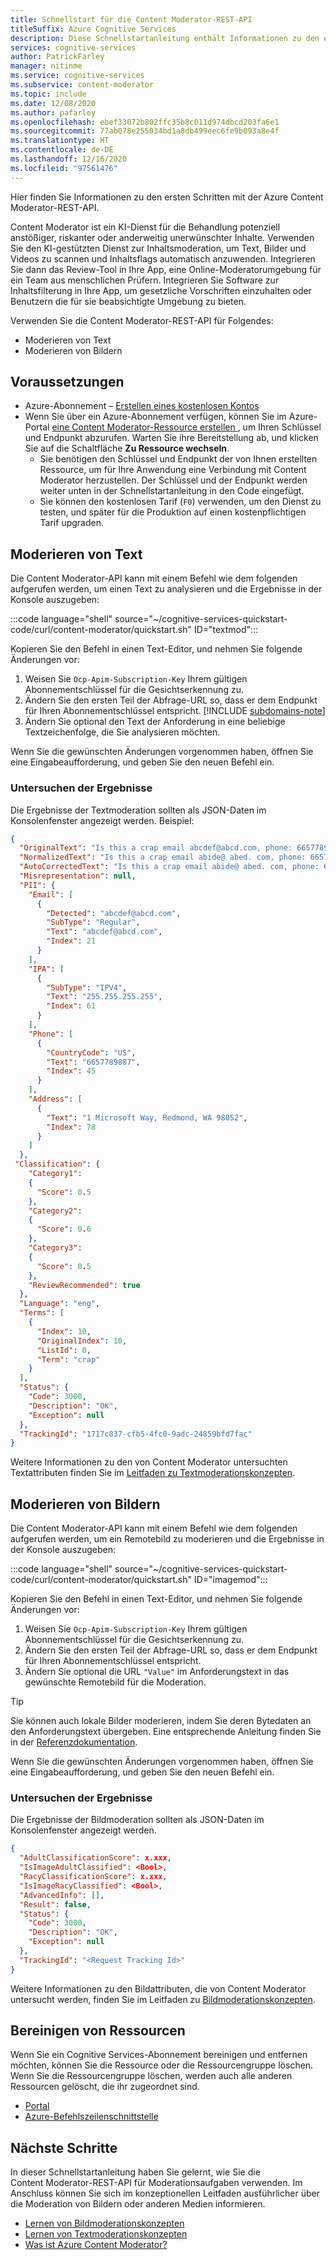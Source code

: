 ```yaml
---
title: Schnellstart für die Content Moderator-REST-API
titleSuffix: Azure Cognitive Services
description: Diese Schnellstartanleitung enthält Informationen zu den ersten Schritten mit der Azure Content Moderator-REST-API. Integrieren Sie Software zur Inhaltsfilterung in Ihre App, um gesetzliche Vorschriften einzuhalten oder Benutzern die für sie beabsichtigte Umgebung zu bieten.
services: cognitive-services
author: PatrickFarley
manager: nitinme
ms.service: cognitive-services
ms.subservice: content-moderator
ms.topic: include
ms.date: 12/08/2020
ms.author: pafarley
ms.openlocfilehash: ebef33072b802ffc35b8c011d974dbcd203fa6e1
ms.sourcegitcommit: 77ab078e255034bd1a8db499eec6fe9b093a8e4f
ms.translationtype: HT
ms.contentlocale: de-DE
ms.lasthandoff: 12/16/2020
ms.locfileid: "97561476"
---
```

Hier finden Sie Informationen zu den ersten Schritten mit der Azure Content Moderator-REST-API. 

Content Moderator ist ein KI-Dienst für die Behandlung potenziell anstößiger, riskanter oder anderweitig unerwünschter Inhalte. Verwenden Sie den KI-gestützten Dienst zur Inhaltsmoderation, um Text, Bilder und Videos zu scannen und Inhaltsflags automatisch anzuwenden. Integrieren Sie dann das Review-Tool in Ihre App, eine Online-Moderatorumgebung für ein Team aus menschlichen Prüfern. Integrieren Sie Software zur Inhaltsfilterung in Ihre App, um gesetzliche Vorschriften einzuhalten oder Benutzern die für sie beabsichtigte Umgebung zu bieten.

Verwenden Sie die Content Moderator-REST-API für Folgendes:

* Moderieren von Text
* Moderieren von Bildern

## <a name="prerequisites"></a>Voraussetzungen

* Azure-Abonnement – [Erstellen eines kostenlosen Kontos](https://azure.microsoft.com/free/cognitive-services/)
* Wenn Sie über ein Azure-Abonnement verfügen, können Sie im Azure-Portal <a href="https://ms.portal.azure.com/#create/Microsoft.CognitiveServicesContentModerator"  title="Erstellen einer Content Moderator-Ressource"  target="_blank">eine Content Moderator-Ressource erstellen <span class="docon docon-navigate-external x-hidden-focus"></span></a>, um Ihren Schlüssel und Endpunkt abzurufen. Warten Sie ihre Bereitstellung ab, und klicken Sie auf die Schaltfläche **Zu Ressource wechseln**.
    * Sie benötigen den Schlüssel und Endpunkt der von Ihnen erstellten Ressource, um für Ihre Anwendung eine Verbindung mit Content Moderator herzustellen. Der Schlüssel und der Endpunkt werden weiter unten in der Schnellstartanleitung in den Code eingefügt.
    * Sie können den kostenlosen Tarif (`F0`) verwenden, um den Dienst zu testen, und später für die Produktion auf einen kostenpflichtigen Tarif upgraden.


## <a name="moderate-text"></a>Moderieren von Text

Die Content Moderator-API kann mit einem Befehl wie dem folgenden aufgerufen werden, um einen Text zu analysieren und die Ergebnisse in der Konsole auszugeben:

:::code language="shell" source="~/cognitive-services-quickstart-code/curl/content-moderator/quickstart.sh" ID="textmod":::

Kopieren Sie den Befehl in einen Text-Editor, und nehmen Sie folgende Änderungen vor:

1. Weisen Sie `Ocp-Apim-Subscription-Key` Ihrem gültigen Abonnementschlüssel für die Gesichtserkennung zu.
1. Ändern Sie den ersten Teil der Abfrage-URL so, dass er dem Endpunkt für Ihren Abonnementschlüssel entspricht.
   [!INCLUDE [subdomains-note](../../../../../includes/cognitive-services-custom-subdomains-note.md)]
1. Ändern Sie optional den Text der Anforderung in eine beliebige Textzeichenfolge, die Sie analysieren möchten.

Wenn Sie die gewünschten Änderungen vorgenommen haben, öffnen Sie eine Eingabeaufforderung, und geben Sie den neuen Befehl ein. 

### <a name="examine-the-results"></a>Untersuchen der Ergebnisse

Die Ergebnisse der Textmoderation sollten als JSON-Daten im Konsolenfenster angezeigt werden. Beispiel:

```json
{
  "OriginalText": "Is this a crap email abcdef@abcd.com, phone: 6657789887, IP: 255.255.255.255,\n1 Microsoft Way, Redmond, WA 98052\n",
  "NormalizedText": "Is this a crap email abide@ abed. com, phone: 6657789887, IP: 255. 255. 255. 255, \n1 Microsoft Way, Redmond, WA 98052",
  "AutoCorrectedText": "Is this a crap email abide@ abed. com, phone: 6657789887, IP: 255. 255. 255. 255, \n1 Microsoft Way, Redmond, WA 98052",
  "Misrepresentation": null,
  "PII": {
    "Email": [
      {
        "Detected": "abcdef@abcd.com",
        "SubType": "Regular",
        "Text": "abcdef@abcd.com",
        "Index": 21
      }
    ],
    "IPA": [
      {
        "SubType": "IPV4",
        "Text": "255.255.255.255",
        "Index": 61
      }
    ],
    "Phone": [
      {
        "CountryCode": "US",
        "Text": "6657789887",
        "Index": 45
      }
    ],
    "Address": [
      {
        "Text": "1 Microsoft Way, Redmond, WA 98052",
        "Index": 78
      }
    ]
  },
 "Classification": {
    "Category1": 
    {
      "Score": 0.5
    },
    "Category2": 
    {
      "Score": 0.6
    },
    "Category3": 
    {
      "Score": 0.5
    },
    "ReviewRecommended": true
  },
  "Language": "eng",
  "Terms": [
    {
      "Index": 10,
      "OriginalIndex": 10,
      "ListId": 0,
      "Term": "crap"
    }
  ],
  "Status": {
    "Code": 3000,
    "Description": "OK",
    "Exception": null
  },
  "TrackingId": "1717c837-cfb5-4fc0-9adc-24859bfd7fac"
}
```

Weitere Informationen zu den von Content Moderator untersuchten Textattributen finden Sie im [Leitfaden zu Textmoderationskonzepten](../../text-moderation-api.md).

## <a name="moderate-images"></a>Moderieren von Bildern

Die Content Moderator-API kann mit einem Befehl wie dem folgenden aufgerufen werden, um ein Remotebild zu moderieren und die Ergebnisse in der Konsole auszugeben:

:::code language="shell" source="~/cognitive-services-quickstart-code/curl/content-moderator/quickstart.sh" ID="imagemod":::

Kopieren Sie den Befehl in einen Text-Editor, und nehmen Sie folgende Änderungen vor:

1. Weisen Sie `Ocp-Apim-Subscription-Key` Ihrem gültigen Abonnementschlüssel für die Gesichtserkennung zu.
1. Ändern Sie den ersten Teil der Abfrage-URL so, dass er dem Endpunkt für Ihren Abonnementschlüssel entspricht.
1. Ändern Sie optional die URL `"Value"` im Anforderungstext in das gewünschte Remotebild für die Moderation.

> [!TIP]
> Sie können auch lokale Bilder moderieren, indem Sie deren Bytedaten an den Anforderungstext übergeben. Eine entsprechende Anleitung finden Sie in der [Referenzdokumentation](https://westus.dev.cognitive.microsoft.com/docs/services/57cf753a3f9b070c105bd2c1/operations/57cf753a3f9b070868a1f66c).

Wenn Sie die gewünschten Änderungen vorgenommen haben, öffnen Sie eine Eingabeaufforderung, und geben Sie den neuen Befehl ein. 

### <a name="examine-the-results"></a>Untersuchen der Ergebnisse

Die Ergebnisse der Bildmoderation sollten als JSON-Daten im Konsolenfenster angezeigt werden. 

```json
{
  "AdultClassificationScore": x.xxx,
  "IsImageAdultClassified": <Bool>,
  "RacyClassificationScore": x.xxx,
  "IsImageRacyClassified": <Bool>,
  "AdvancedInfo": [],
  "Result": false,
  "Status": {
    "Code": 3000,
    "Description": "OK",
    "Exception": null
  },
  "TrackingId": "<Request Tracking Id>"
}
```

Weitere Informationen zu den Bildattributen, die von Content Moderator untersucht werden, finden Sie im Leitfaden zu [Bildmoderationskonzepten](../../image-moderation-api.md).

## <a name="clean-up-resources"></a>Bereinigen von Ressourcen

Wenn Sie ein Cognitive Services-Abonnement bereinigen und entfernen möchten, können Sie die Ressource oder die Ressourcengruppe löschen. Wenn Sie die Ressourcengruppe löschen, werden auch alle anderen Ressourcen gelöscht, die ihr zugeordnet sind.

* [Portal](../../../cognitive-services-apis-create-account.md#clean-up-resources)
* [Azure-Befehlszeilenschnittstelle](../../../cognitive-services-apis-create-account-cli.md#clean-up-resources)

## <a name="next-steps"></a>Nächste Schritte

In dieser Schnellstartanleitung haben Sie gelernt, wie Sie die Content Moderator-REST-API für Moderationsaufgaben verwenden. Im Anschluss können Sie sich im konzeptionellen Leitfaden ausführlicher über die Moderation von Bildern oder anderen Medien informieren.

* [Lernen von Bildmoderationskonzepten](../../image-moderation-api.md)
* [Lernen von Textmoderationskonzepten](../../text-moderation-api.md)
* [Was ist Azure Content Moderator?](../../overview.md)